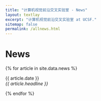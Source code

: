 ```yaml
---
title: "计算机视觉前沿交叉实验室 - News"
layout: textlay
excerpt: "计算机视觉前沿交叉实验室 at UCSF."
sitemap: false
permalink: /allnews.html
---
```


# News

{% for article in site.data.news %}
<p>{{ article.date }} <br>
<em>{{ article.headline }}</em></p>
{% endfor %}
